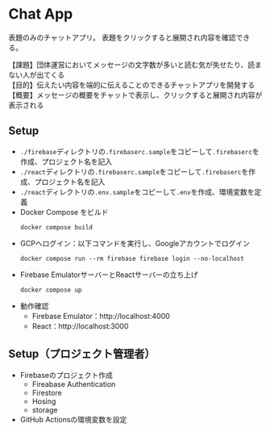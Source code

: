 # Chat App
表題のみのチャットアプリ。
表題をクリックすると展開され内容を確認できる。

【課題】団体運営においてメッセージの文字数が多いと読む気が失せたり、読まない人が出てくる<br/>
【目的】伝えたい内容を端的に伝えることのできるチャットアプリを開発する<br/>
【概要】メッセージの概要をチャットで表示し、クリックすると展開され内容が表示される

## Setup
- `./firebase`ディレクトリの`.firebaserc.sample`をコピーして`.firebaserc`を作成、プロジェクト名を記入
- `./react`ディレクトリの`.firebaserc.sample`をコピーして`.firebaserc`を作成、プロジェクト名を記入
- `./react`ディレクトリの`.env.sample`をコピーして`.env`を作成、環境変数を定義
- Docker Compose をビルド
    ```
    docker compose build
    ```
- GCPへログイン：以下コマンドを実行し、Googleアカウントでログイン
    ```
    docker compose run --rm firebase firebase login --no-localhost
    ```
- Firebase EmulatorサーバーとReactサーバーの立ち上げ
    ```
    docker compose up
    ```
- 動作確認
    - Firebase Emulator：http://localhost:4000
    - React：http://localhost:3000

## Setup（プロジェクト管理者）
- Firebaseのプロジェクト作成
    - Fireabase Authentication
    - Firestore
    - Hosing
    - storage 
- GitHub Actionsの環境変数を設定
